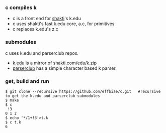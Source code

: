 ### c compiles k
- c is a front end for [shakti](https://shakti.com/)'s k.edu
- c uses shakti's fast k.edu core, a.c, for primitives
- c replaces k.edu's z.c
### submodules
c uses k.edu and parserclub repos. 
- [k.edu](https://github.com/effbiae/k.edu) is a mirror of shakti.com/edu/k.zip
- [parserclub](https://github.com/kparc/parserclub) has a simple character based k parser
### get, build and run
```
$ git clone --recursive https://github.com/effbiae/c.git   #recursive to get the k.edu and parserclub submodules
$ make
$ c
 !3
0 1 2
$ echo '*/1+!3'>t.k
$ c t.k
6
```
